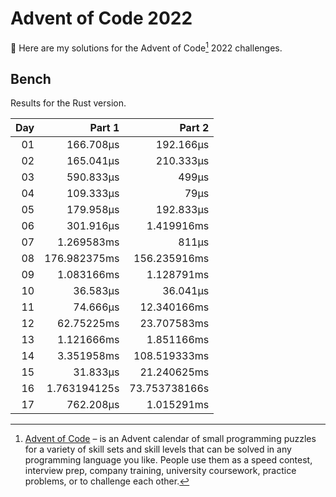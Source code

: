 # Advent of Code 2022

:wave: Here are my solutions for the Advent of Code[^aoc] 2022 challenges.

## Bench

Results for the Rust version.

<!-- BENCH TABLE -->

| Day |       Part 1 |        Part 2 |
| --: | -----------: | ------------: |
|  01 |    166.708µs |     192.166µs |
|  02 |    165.041µs |     210.333µs |
|  03 |    590.833µs |         499µs |
|  04 |    109.333µs |          79µs |
|  05 |    179.958µs |     192.833µs |
|  06 |    301.916µs |    1.419916ms |
|  07 |   1.269583ms |         811µs |
|  08 | 176.982375ms |  156.235916ms |
|  09 |   1.083166ms |    1.128791ms |
|  10 |     36.583µs |      36.041µs |
|  11 |     74.666µs |   12.340166ms |
|  12 |   62.75225ms |   23.707583ms |
|  13 |   1.121666ms |    1.851166ms |
|  14 |   3.351958ms |  108.519333ms |
|  15 |     31.833µs |   21.240625ms |
|  16 | 1.763194125s | 73.753738166s |
|  17 |    762.208µs |    1.015291ms |

<!-- /BENCH TABLE -->

[^aoc]: [Advent of Code][aoc] – is an Advent calendar of small programming puzzles for a variety of skill sets and skill levels that can be solved in any programming language you like. People use them as a speed contest, interview prep, company training, university coursework, practice problems, or to challenge each other.

[aoc]: https://adventofcode.com
